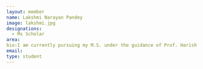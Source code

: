 ```yaml
---
layout: member
name: Lakshmi Narayan Pandey
image: lakshmi.jpg
designations: 
  - Ms Scholar
area:
bio:I am currently pursuing my M.S. under the guidance of Prof. Harish Guruprasad. I also worked at Oracle as an Application Developer for 6 months before joining IIT Madras as a research scholar in Jan 2019. I received my B.E in Information Technology from AIT, PUNE in May 2018. My research interest lies in Machine Learning and Deep Learning. Besides that i love to run and play badminton, chess.
email:
type: student
---
```

